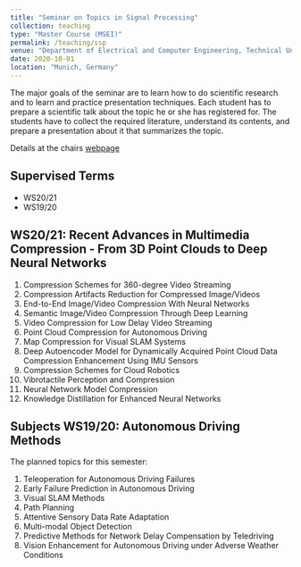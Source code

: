 ```yaml
---
title: "Seminar on Topics in Signal Processing"
collection: teaching
type: "Master Course (MSEI)"
permalink: /teaching/ssp
venue: "Department of Electrical and Computer Engineering, Technical University of Munich, Germany"
date: 2020-10-01
location: "Munich, Germany"
---
```


The major goals of the seminar are to learn how to do scientific research and to learn and practice presentation techniques. Each student has to prepare a scientific talk about the topic he or she has registered for. The students have to collect the required literature, understand its contents, and prepare a presentation about it that summarizes the topic.

Details at the chairs [webpage](https://www.ce.cit.tum.de/en/lmt/teaching/seminar-on-topics-in-signal-processing/)

## Supervised Terms

* WS20/21
* WS19/20

## WS20/21: Recent Advances in Multimedia Compression - From 3D Point Clouds to Deep Neural Networks

1. Compression Schemes for 360-degree Video Streaming
1. Compression Artifacts Reduction for Compressed Image/Videos
1. End-to-End Image/Video Compression With Neural Networks
1. Semantic Image/Video Compression Through Deep Learning
1. Video Compression for Low Delay Video Streaming
1. Point Cloud Compression for Autonomous Driving
1. Map Compression for Visual SLAM Systems
1. Deep Autoencoder Model for Dynamically Acquired Point Cloud Data Compression Enhancement Using IMU Sensors
1. Compression Schemes for Cloud Robotics
1. Vibrotactile Perception and Compression
1. Neural Network Model Compression
1. Knowledge Distillation for Enhanced Neural Networks

## Subjects WS19/20: Autonomous Driving Methods

The planned topics for this semester:

1. Teleoperation for Autonomous Driving Failures
2. Early Failure Prediction in Autonomous Driving
3. Visual SLAM Methods
4. Path Planning
5. Attentive Sensory Data Rate Adaptation
6. Multi-modal Object Detection
7. Predictive Methods for Network Delay Compensation by Teledriving
8. Vision Enhancement for Autonomous Driving under Adverse Weather Conditions
